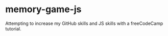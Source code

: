 # memory-game-js
Attempting to increase my GitHub skills and JS skills with a freeCodeCamp tutorial.
